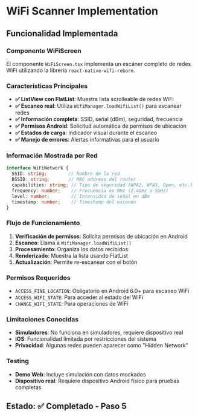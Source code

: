# WiFi Scanner Implementation

## Funcionalidad Implementada

### Componente WiFiScreen

El componente `WiFiScreen.tsx` implementa un escáner completo de redes WiFi utilizando la librería `react-native-wifi-reborn`.

### Características Principales

- **✅ ListView con FlatList**: Muestra lista scrolleable de redes WiFi
- **✅ Escaneo real**: Utiliza `WifiManager.loadWifiList()` para escanear redes
- **✅ Información completa**: SSID, señal (dBm), seguridad, frecuencia
- **✅ Permisos Android**: Solicitud automática de permisos de ubicación
- **✅ Estados de carga**: Indicador visual durante el escaneo
- **✅ Manejo de errores**: Alertas informativas para el usuario

### Información Mostrada por Red

```typescript
interface WiFiNetwork {
  SSID: string;        // Nombre de la red
  BSSID: string;       // MAC address del router
  capabilities: string; // Tipo de seguridad (WPA2, WPA3, Open, etc.)
  frequency: number;    // Frecuencia en MHz (2.4GHz o 5GHz)
  level: number;        // Intensidad de señal en dBm
  timestamp: number;    // Timestamp del escaneo
}
```

### Flujo de Funcionamiento

1. **Verificación de permisos**: Solicita permisos de ubicación en Android
2. **Escaneo**: Llama a `WifiManager.loadWifiList()`
3. **Procesamiento**: Organiza los datos recibidos
4. **Renderizado**: Muestra la lista usando FlatList
5. **Actualización**: Permite re-escanear con el botón

### Permisos Requeridos

- `ACCESS_FINE_LOCATION`: Obligatorio en Android 6.0+ para escaneo WiFi
- `ACCESS_WIFI_STATE`: Para acceder al estado del WiFi
- `CHANGE_WIFI_STATE`: Para operaciones de WiFi

### Limitaciones Conocidas

- **Simuladores**: No funciona en simuladores, requiere dispositivo real
- **iOS**: Funcionalidad limitada por restricciones del sistema
- **Privacidad**: Algunas redes pueden aparecer como "Hidden Network"

### Testing

- **Demo Web**: Incluye simulación con datos mockados
- **Dispositivo real**: Requiere dispositivo Android físico para pruebas completas

## Estado: ✅ Completado - Paso 5